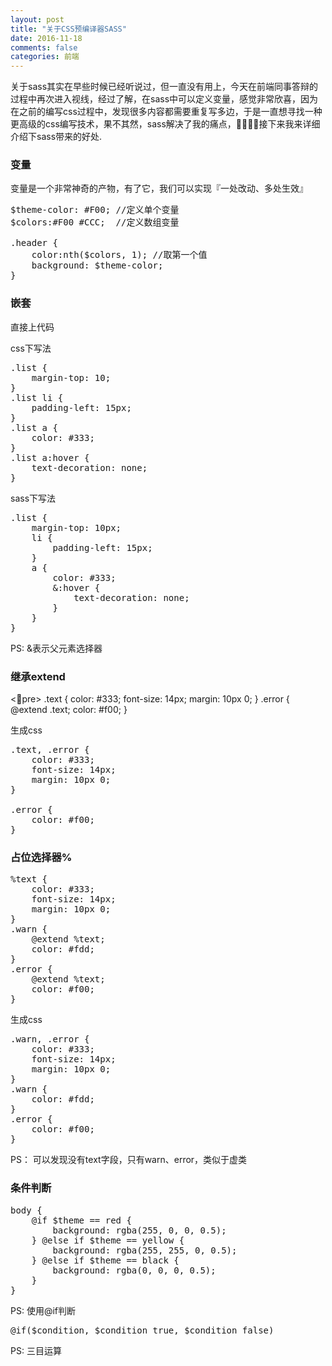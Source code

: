 ```yaml
---
layout: post
title: "关于CSS预编译器SASS"
date: 2016-11-18
comments: false
categories: 前端
---
```


关于sass其实在早些时候已经听说过，但一直没有用上，今天在前端同事答辩的过程中再次进入视线，经过了解，在sass中可以定义变量，感觉非常欣喜，因为在之前的编写css过程中，发现很多内容都需要重复写多边，于是一直想寻找一种更高级的css编写技术，果不其然，sass解决了我的痛点，接下来我来详细介绍下sass带来的好处.

### 变量
变量是一个非常神奇的产物，有了它，我们可以实现『一处改动、多处生效』

<pre>
$theme-color: #F00; //定义单个变量
$colors:#F00 #CCC;  //定义数组变量

.header {
	color:nth($colors, 1); //取第一个值
	background: $theme-color;
}
</pre>

### 嵌套
直接上代码

css下写法
<pre>
.list {
    margin-top: 10;
}
.list li {
    padding-left: 15px;
}
.list a {
    color: #333;
}
.list a:hover {
    text-decoration: none;
}
</pre>

sass下写法
<pre>
.list {
    margin-top: 10px;
    li {
        padding-left: 15px;
    }
    a {
        color: #333;
        &:hover {
            text-decoration: none;
        }
    }
}
</pre>
PS: &表示父元素选择器


### 继承extend

<pre>
.text {
    color: #333;
    font-size: 14px;
    margin: 10px 0;
}
.error {
    @extend .text;
    color: #f00;
}
</pre>

生成css

<pre>
.text, .error {
    color: #333;
    font-size: 14px;
    margin: 10px 0;
}

.error {
    color: #f00;
}
</pre>

### 占位选择器%
<pre>
%text {
    color: #333;
    font-size: 14px;
    margin: 10px 0;
}
.warn {
    @extend %text;
    color: #fdd;
}
.error {
    @extend %text;
    color: #f00;
}
</pre>

生成css

<pre>
.warn, .error {
    color: #333;
    font-size: 14px;
    margin: 10px 0;
}
.warn {
    color: #fdd;
}
.error {
    color: #f00;
}
</pre>
PS： 可以发现没有text字段，只有warn、error，类似于虚类


### 条件判断

<pre>
body {
    @if $theme == red {
        background: rgba(255, 0, 0, 0.5);
    } @else if $theme == yellow {
        background: rgba(255, 255, 0, 0.5);
    } @else if $theme == black {
        background: rgba(0, 0, 0, 0.5);
    }
}
</pre>
PS: 使用@if判断

<pre>
@if($condition, $condition_true, $condition_false)
</pre>
PS: 三目运算